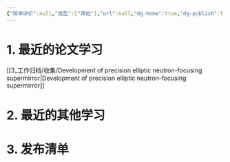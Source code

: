 ```yaml
---
{"简单评价":null,"类型":["其他"],"url":null,"dg-home":true,"dg-publish":true,"tags":["工具软件/数字花园","gardenEntry","gardenEntry"],"permalink":"/【数字花园的主页】/","dgPassFrontmatter":true}
---
```




# 1. 最近的论文学习

[[3_工作归档/收集/Development of precision elliptic neutron-focusing supermirror\|Development of precision elliptic neutron-focusing supermirror]]



# 2. 最近的其他学习






# 3. 发布清单















